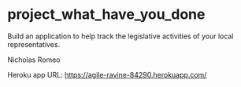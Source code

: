 # project_what_have_you_done
Build an application to help track the legislative activities of your local representatives.

Nicholas Romeo

Heroku app URL:
https://agile-ravine-84290.herokuapp.com/
